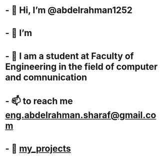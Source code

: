 <!---
this is a special rebo for your profile 
edit your role at Faculty of Engineering
you have images and links which use relative paths so be careful when you move things
--->
# - 👋 Hi, I’m @abdelrahman1252
# - 👀 I’m 
# - 📝 I am a student at Faculty of Engineering in the field of computer and comnunication
# - 📫 to reach me eng.abdelrahman.sharaf@gmail.com
# - 💪 [my_projects](./my_projects/readme.md)
